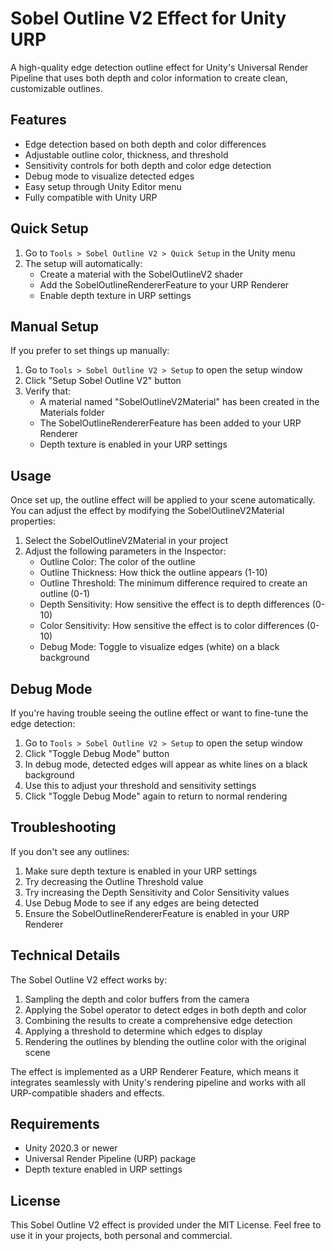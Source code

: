 # Sobel Outline V2 Effect for Unity URP

A high-quality edge detection outline effect for Unity's Universal Render Pipeline that uses both depth and color information to create clean, customizable outlines.

## Features

- Edge detection based on both depth and color differences
- Adjustable outline color, thickness, and threshold
- Sensitivity controls for both depth and color edge detection
- Debug mode to visualize detected edges
- Easy setup through Unity Editor menu
- Fully compatible with Unity URP

## Quick Setup

1. Go to `Tools > Sobel Outline V2 > Quick Setup` in the Unity menu
2. The setup will automatically:
   - Create a material with the SobelOutlineV2 shader
   - Add the SobelOutlineRendererFeature to your URP Renderer
   - Enable depth texture in URP settings

## Manual Setup

If you prefer to set things up manually:

1. Go to `Tools > Sobel Outline V2 > Setup` to open the setup window
2. Click "Setup Sobel Outline V2" button
3. Verify that:
   - A material named "SobelOutlineV2Material" has been created in the Materials folder
   - The SobelOutlineRendererFeature has been added to your URP Renderer
   - Depth texture is enabled in your URP settings

## Usage

Once set up, the outline effect will be applied to your scene automatically. You can adjust the effect by modifying the SobelOutlineV2Material properties:

1. Select the SobelOutlineV2Material in your project
2. Adjust the following parameters in the Inspector:
   - Outline Color: The color of the outline
   - Outline Thickness: How thick the outline appears (1-10)
   - Outline Threshold: The minimum difference required to create an outline (0-1)
   - Depth Sensitivity: How sensitive the effect is to depth differences (0-10)
   - Color Sensitivity: How sensitive the effect is to color differences (0-10)
   - Debug Mode: Toggle to visualize edges (white) on a black background

## Debug Mode

If you're having trouble seeing the outline effect or want to fine-tune the edge detection:

1. Go to `Tools > Sobel Outline V2 > Setup` to open the setup window
2. Click "Toggle Debug Mode" button
3. In debug mode, detected edges will appear as white lines on a black background
4. Use this to adjust your threshold and sensitivity settings
5. Click "Toggle Debug Mode" again to return to normal rendering

## Troubleshooting

If you don't see any outlines:

1. Make sure depth texture is enabled in your URP settings
2. Try decreasing the Outline Threshold value
3. Try increasing the Depth Sensitivity and Color Sensitivity values
4. Use Debug Mode to see if any edges are being detected
5. Ensure the SobelOutlineRendererFeature is enabled in your URP Renderer

## Technical Details

The Sobel Outline V2 effect works by:

1. Sampling the depth and color buffers from the camera
2. Applying the Sobel operator to detect edges in both depth and color
3. Combining the results to create a comprehensive edge detection
4. Applying a threshold to determine which edges to display
5. Rendering the outlines by blending the outline color with the original scene

The effect is implemented as a URP Renderer Feature, which means it integrates seamlessly with Unity's rendering pipeline and works with all URP-compatible shaders and effects.

## Requirements

- Unity 2020.3 or newer
- Universal Render Pipeline (URP) package
- Depth texture enabled in URP settings

## License

This Sobel Outline V2 effect is provided under the MIT License. Feel free to use it in your projects, both personal and commercial. 